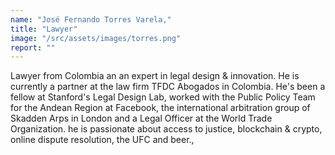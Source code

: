 ```yaml
---
name: "José Fernando Torres Varela,"
title: "Lawyer"
image: "/src/assets/images/torres.png"
report: ""
---
```


Lawyer from Colombia an an expert in legal design & innovation. He is currently a partner at the law firm TFDC Abogados in Colombia. He's been a fellow at Stanford's Legal Design Lab, worked with the Public Policy Team for the Andean Region at Facebook, the international arbitration group of Skadden Arps in London and a Legal Officer at the World Trade Organization. he is passionate about access to justice, blockchain & crypto, online dispute resolution, the UFC and beer.,
